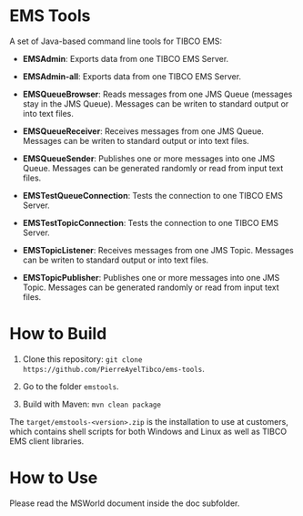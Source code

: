 # EMS Tools

A set of Java-based command line tools for TIBCO EMS:

- **EMSAdmin**:
  Exports data from one TIBCO EMS Server.
  
- **EMSAdmin-all**:
  Exports data from one TIBCO EMS Server.
  
- **EMSQueueBrowser**:
  Reads messages from one JMS Queue (messages stay in the JMS Queue). Messages can be writen to standard output or into text files.
  
- **EMSQueueReceiver**:
  Receives messages from one JMS Queue. Messages can be writen to standard output or into text files.
  
- **EMSQueueSender**:
  Publishes one or more messages into one JMS Queue. Messages can be generated randomly or read from input text files.
  
- **EMSTestQueueConnection**:
  Tests the connection to one TIBCO EMS Server.
  
- **EMSTestTopicConnection**:
  Tests the connection to one TIBCO EMS Server.
  
- **EMSTopicListener**:
  Receives messages from one JMS Topic. Messages can be writen to standard output or into text files.
  
- **EMSTopicPublisher**:
  Publishes one or more messages into one JMS Topic. Messages can be generated randomly or read from input text files.
              
# How to Build

1) Clone this repository: `git clone https://github.com/PierreAyelTibco/ems-tools`.

2) Go to the folder `emstools`.

3) Build with Maven: `mvn clean package`

The `target/emstools-<version>.zip` is the installation to use at customers, 
which contains shell scripts for both Windows and Linux as well as 
TIBCO EMS client libraries.

# How to Use

Please read the MSWorld document inside the doc subfolder.
